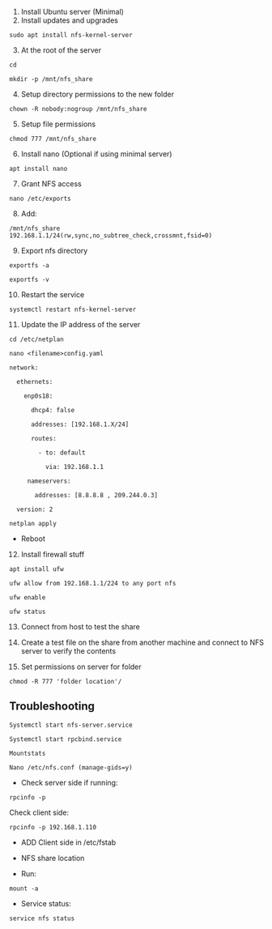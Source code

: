 1. Install Ubuntu server (Minimal)
2. Install updates and upgrades
```
sudo apt install nfs-kernel-server
```
3. At the root of the server
```
cd
```

 ```
 mkdir -p /mnt/nfs_share
 ```

4. Setup directory permissions to the new folder
 ```
 chown -R nobody:nogroup /mnt/nfs_share
 ```

5. Setup file permissions

```
chmod 777 /mnt/nfs_share
```

6. Install nano (Optional if using minimal server)

 ```
 apt install nano
 ```

7. Grant NFS access

```
nano /etc/exports
```
8. Add:

```
/mnt/nfs_share 192.168.1.1/24(rw,sync,no_subtree_check,crossmnt,fsid=0)
```

9. Export nfs directory

 ```
 exportfs -a
 ```
 
```
exportfs -v
```

10. Restart the service

```
systemctl restart nfs-kernel-server
```

11. Update the IP address of the server

```
cd /etc/netplan
```

```
nano <filename>config.yaml
```

```
network:

  ethernets:

    enp0s18:

      dhcp4: false

      addresses: [192.168.1.X/24]

      routes:

        - to: default

          via: 192.168.1.1

     nameservers:

       addresses: [8.8.8.8 , 209.244.0.3]

  version: 2

```

```
netplan apply
```

- Reboot

12. Install firewall stuff
```
apt install ufw
```

```
ufw allow from 192.168.1.1/224 to any port nfs
```

```
ufw enable
```

```
ufw status
```

13. Connect from host to test the share

14. Create a test file on the share from another machine and connect to NFS server to verify the contents

15. Set permissions on server for folder

```
chmod -R 777 'folder location'/
```

## Troubleshooting

```
Systemctl start nfs-server.service
```

```
Systemctl start rpcbind.service
```

```
Mountstats
```

```
Nano /etc/nfs.conf (manage-gids=y)
```

- Check server side if running: 
```
rpcinfo -p
```

Check client side: 
```
rpcinfo -p 192.168.1.110
```

- ADD Client side in /etc/fstab

- NFS share location

- Run: 
```
mount -a
```
- Service status: 
```
service nfs status
```
